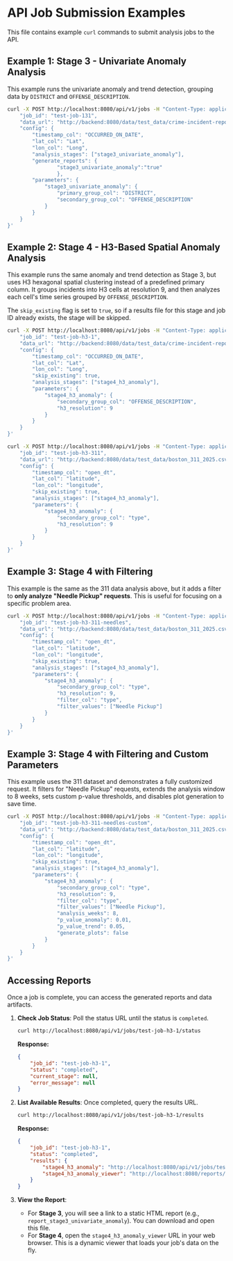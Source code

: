 # API Job Submission Examples

This file contains example `curl` commands to submit analysis jobs to the API.

## Example 1: Stage 3 - Univariate Anomaly Analysis

This example runs the univariate anomaly and trend detection, grouping data by `DISTRICT` and `OFFENSE_DESCRIPTION`.

```bash
curl -X POST http://localhost:8080/api/v1/jobs -H "Content-Type: application/json" -d '{
    "job_id": "test-job-131",
    "data_url": "http://backend:8080/data/test_data/crime-incident-reports.csv",
    "config": {
        "timestamp_col": "OCCURRED_ON_DATE",
        "lat_col": "Lat",
        "lon_col": "Long",
        "analysis_stages": ["stage3_univariate_anomaly"],
        "generate_reports": {
                "stage3_univariate_anomaly":"true"
                },
        "parameters": {
            "stage3_univariate_anomaly": {
                "primary_group_col": "DISTRICT",
                "secondary_group_col": "OFFENSE_DESCRIPTION"
            }
        }
    }
}'
```

## Example 2: Stage 4 - H3-Based Spatial Anomaly Analysis

This example runs the same anomaly and trend detection as Stage 3, but uses H3 hexagonal spatial clustering instead of a predefined primary column. It groups incidents into H3 cells at resolution 9, and then analyzes each cell's time series grouped by `OFFENSE_DESCRIPTION`.

The `skip_existing` flag is set to `true`, so if a results file for this stage and job ID already exists, the stage will be skipped.

```bash
curl -X POST http://localhost:8080/api/v1/jobs -H "Content-Type: application/json" -d '{
    "job_id": "test-job-h3-1",
    "data_url": "http://backend:8080/data/test_data/crime-incident-reports.csv",
    "config": {
        "timestamp_col": "OCCURRED_ON_DATE",
        "lat_col": "Lat",
        "lon_col": "Long",
        "skip_existing": true,
        "analysis_stages": ["stage4_h3_anomaly"],
        "parameters": {
            "stage4_h3_anomaly": {
                "secondary_group_col": "OFFENSE_DESCRIPTION",
                "h3_resolution": 9
            }
        }
    }
}'
```

```bash
curl -X POST http://localhost:8080/api/v1/jobs -H "Content-Type: application/json" -d '{
    "job_id": "test-job-h3-311",
    "data_url": "http://backend:8080/data/test_data/boston_311_2025.csv",
    "config": {
        "timestamp_col": "open_dt",
        "lat_col": "latitude",
        "lon_col": "longitude",
        "skip_existing": true,
        "analysis_stages": ["stage4_h3_anomaly"],
        "parameters": {
            "stage4_h3_anomaly": {
                "secondary_group_col": "type",
                "h3_resolution": 9
            }
        }
    }
}'
```

## Example 3: Stage 4 with Filtering

This example is the same as the 311 data analysis above, but it adds a filter to **only analyze "Needle Pickup" requests**. This is useful for focusing on a specific problem area.

```bash
curl -X POST http://localhost:8080/api/v1/jobs -H "Content-Type: application/json" -d '{
    "job_id": "test-job-h3-311-needles",
    "data_url": "http://backend:8080/data/test_data/boston_311_2025.csv",
    "config": {
        "timestamp_col": "open_dt",
        "lat_col": "latitude",
        "lon_col": "longitude",
        "skip_existing": true,
        "analysis_stages": ["stage4_h3_anomaly"],
        "parameters": {
            "stage4_h3_anomaly": {
                "secondary_group_col": "type",
                "h3_resolution": 9,
                "filter_col": "type",
                "filter_values": ["Needle Pickup"]
            }
        }
    }
}'
```

## Example 3: Stage 4 with Filtering and Custom Parameters

This example uses the 311 dataset and demonstrates a fully customized request. It filters for "Needle Pickup" requests, extends the analysis window to 8 weeks, sets custom p-value thresholds, and disables plot generation to save time.

```bash
curl -X POST http://localhost:8080/api/v1/jobs -H "Content-Type: application/json" -d '{
    "job_id": "test-job-h3-311-needles-custom",
    "data_url": "http://backend:8080/data/test_data/boston_311_2025.csv",
    "config": {
        "timestamp_col": "open_dt",
        "lat_col": "latitude",
        "lon_col": "longitude",
        "skip_existing": true,
        "analysis_stages": ["stage4_h3_anomaly"],
        "parameters": {
            "stage4_h3_anomaly": {
                "secondary_group_col": "type",
                "h3_resolution": 9,
                "filter_col": "type",
                "filter_values": ["Needle Pickup"],
                "analysis_weeks": 8,
                "p_value_anomaly": 0.01,
                "p_value_trend": 0.05,
                "generate_plots": false
            }
        }
    }
}'
```

## Accessing Reports

Once a job is complete, you can access the generated reports and data artifacts.

1.  **Check Job Status**: Poll the status URL until the status is `completed`.
    ```bash
    curl http://localhost:8080/api/v1/jobs/test-job-h3-1/status
    ```
    **Response:**
    ```json
    {
        "job_id": "test-job-h3-1",
        "status": "completed",
        "current_stage": null,
        "error_message": null
    }
    ```

2.  **List Available Results**: Once completed, query the results URL.
    ```bash
    curl http://localhost:8080/api/v1/jobs/test-job-h3-1/results
    ```
    **Response:**
    ```json
    {
        "job_id": "test-job-h3-1",
        "status": "completed",
        "results": {
            "stage4_h3_anomaly": "http://localhost:8080/api/v1/jobs/test-job-h3-1/results/stage4_h3_anomaly.json",
            "stage4_h3_anomaly_viewer": "http://localhost:8080/reports/view/stage4?job_id=test-job-h3-1"
        }
    }
    ```

3.  **View the Report**:
    *   For **Stage 3**, you will see a link to a static HTML report (e.g., `report_stage3_univariate_anomaly`). You can download and open this file.
    *   For **Stage 4**, open the `stage4_h3_anomaly_viewer` URL in your web browser. This is a dynamic viewer that loads your job's data on the fly.
